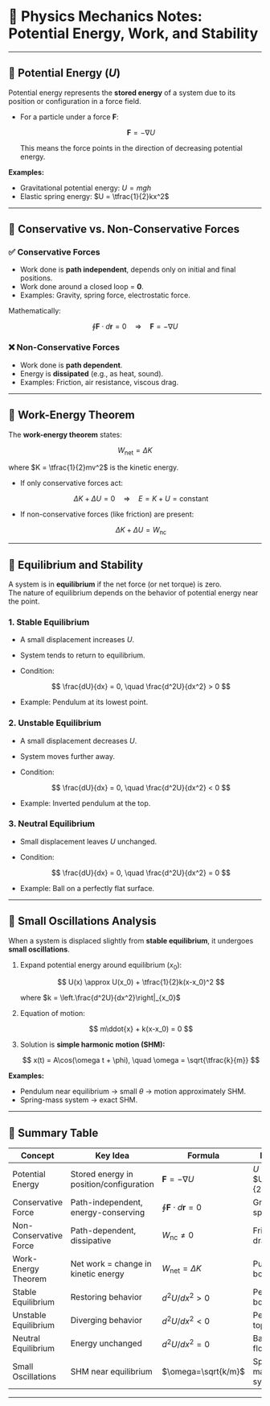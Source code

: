 # 📘 Physics Mechanics Notes: Potential Energy, Work, and Stability

---

## 🔹 **Potential Energy ($U$)**

Potential energy represents the **stored energy** of a system due to its position or configuration in a force field.

* For a particle under a force $\mathbf{F}$:

  $$
  \mathbf{F} = - \nabla U
  $$

  This means the force points in the direction of decreasing potential energy.

**Examples:**

* Gravitational potential energy: $U = mgh$
* Elastic spring energy: $U = \tfrac{1}{2}kx^2$

---

## 🔹 **Conservative vs. Non-Conservative Forces**

### ✅ Conservative Forces

* Work done is **path independent**, depends only on initial and final positions.
* Work done around a closed loop = **0**.
* Examples: Gravity, spring force, electrostatic force.

Mathematically:

$$
\oint \mathbf{F}\cdot d\mathbf{r} = 0 \quad \Rightarrow \quad \mathbf{F} = -\nabla U
$$

### ❌ Non-Conservative Forces

* Work done is **path dependent**.
* Energy is **dissipated** (e.g., as heat, sound).
* Examples: Friction, air resistance, viscous drag.

---

## 🔹 **Work-Energy Theorem**

The **work-energy theorem** states:

$$
W_{\text{net}} = \Delta K
$$

where $K = \tfrac{1}{2}mv^2$ is the kinetic energy.

* If only conservative forces act:

  $$
  \Delta K + \Delta U = 0 \quad \Rightarrow \quad E = K + U = \text{constant}
  $$

* If non-conservative forces (like friction) are present:

  $$
  \Delta K + \Delta U = W_{\text{nc}}
  $$

---

## 🔹 **Equilibrium and Stability**

A system is in **equilibrium** if the net force (or net torque) is zero.  
The nature of equilibrium depends on the behavior of potential energy near the point.

### 1. **Stable Equilibrium**

* A small displacement increases $U$.
* System tends to return to equilibrium.
* Condition:

  $$
  \frac{dU}{dx} = 0, \quad \frac{d^2U}{dx^2} > 0
  $$

* Example: Pendulum at its lowest point.

### 2. **Unstable Equilibrium**

* A small displacement decreases $U$.
* System moves further away.
* Condition:

  $$
  \frac{dU}{dx} = 0, \quad \frac{d^2U}{dx^2} < 0
  $$

* Example: Inverted pendulum at the top.

### 3. **Neutral Equilibrium**

* Small displacement leaves $U$ unchanged.
* Condition:

  $$
  \frac{dU}{dx} = 0, \quad \frac{d^2U}{dx^2} = 0
  $$

* Example: Ball on a perfectly flat surface.

---

## 🔹 **Small Oscillations Analysis**

When a system is displaced slightly from **stable equilibrium**, it undergoes **small oscillations**.

1. Expand potential energy around equilibrium ($x_0$):

   $$
   U(x) \approx U(x_0) + \tfrac{1}{2}k(x-x_0)^2
   $$

   where $k = \left.\frac{d^2U}{dx^2}\right|_{x_0}$

2. Equation of motion:

   $$
   m\ddot{x} + k(x-x_0) = 0
   $$

3. Solution is **simple harmonic motion (SHM):**

   $$
   x(t) = A\cos(\omega t + \phi), \quad \omega = \sqrt{\tfrac{k}{m}}
   $$

**Examples:**

* Pendulum near equilibrium → small $\theta$ → motion approximately SHM.
* Spring-mass system → exact SHM.

---

## 📌 **Summary Table**

| Concept                | Key Idea                                | Formula                                 | Example                             |
| ---------------------- | --------------------------------------- | --------------------------------------- | ----------------------------------- |
| Potential Energy       | Stored energy in position/configuration | $\mathbf{F} = -\nabla U$                | $U = mgh$, $U=\tfrac{1}{2}kx^2$     |
| Conservative Force     | Path-independent, energy-conserving     | $\oint \mathbf{F}\cdot d\mathbf{r}=0$   | Gravity, spring                     |
| Non-Conservative Force | Path-dependent, dissipative             | $W_{\text{nc}} \neq 0$                  | Friction, drag                      |
| Work-Energy Theorem    | Net work = change in kinetic energy     | $W_{\text{net}}=\Delta K$               | Pushing a box                       |
| Stable Equilibrium     | Restoring behavior                      | $d^2U/dx^2>0$                           | Pendulum bottom                     |
| Unstable Equilibrium   | Diverging behavior                      | $d^2U/dx^2<0$                           | Pendulum top                        |
| Neutral Equilibrium    | Energy unchanged                        | $d^2U/dx^2=0$                           | Ball on flat floor                  |
| Small Oscillations     | SHM near equilibrium                    | $\omega=\sqrt{k/m}$                     | Spring-mass system                  |

---
